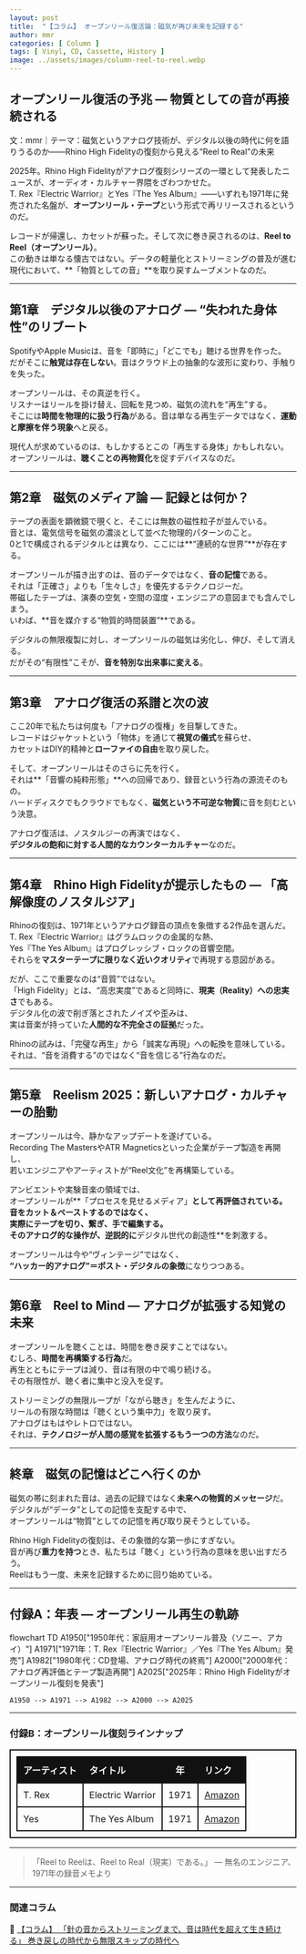 ```yaml
---
layout: post
title:  "【コラム】 オープンリール復活論：磁気が再び未来を記録する"
author: mmr
categories: [ Column ]
tags: [ Vinyl, CD, Cassette, History ]
image: ../assets/images/column-reel-to-reel.webp
---
```


## オープンリール復活の予兆 — 物質としての音が再接続される


文：mmr｜テーマ：磁気というアナログ技術が、デジタル以後の時代に何を語りうるのか——Rhino High Fidelityの復刻から見える“Reel to Real”の未来


2025年。Rhino High Fidelityがアナログ復刻シリーズの一環として発表したニュースが、オーディオ・カルチャー界隈をざわつかせた。  
T. Rex『Electric Warrior』とYes『The Yes Album』——いずれも1971年に発売された名盤が、**オープンリール・テープ**という形式で再リリースされるというのだ。

レコードが帰還し、カセットが蘇った。そして次に巻き戻されるのは、**Reel to Reel（オープンリール）**。  
この動きは単なる懐古ではない。データの軽量化とストリーミングの普及が進む現代において、**「物質としての音」**を取り戻すムーブメントなのだ。

---


<style type="text/css">
table, td, th {
border: 2px #111 solid;
width: auto;
padding: 10px; 
}
th {
background-color: #111;
color: #fff;
}
</style>


## 第1章　デジタル以後のアナログ — “失われた身体性”のリブート
SpotifyやApple Musicは、音を「即時に」「どこでも」聴ける世界を作った。  
だがそこに**触覚は存在しない**。音はクラウド上の抽象的な波形に変わり、手触りを失った。

オープンリールは、その真逆を行く。  
リスナーはリールを掛け替え、回転を見つめ、磁気の流れを“再生”する。  
そこには**時間を物理的に扱う行為**がある。音は単なる再生データではなく、**運動と摩擦を伴う現象**へと戻る。  

現代人が求めているのは、もしかするとこの「再生する身体」かもしれない。  
オープンリールは、**聴くことの再物質化**を促すデバイスなのだ。

---

## 第2章　磁気のメディア論 — 記録とは何か？
テープの表面を顕微鏡で覗くと、そこには無数の磁性粒子が並んでいる。  
音とは、電気信号を磁気の濃淡として並べた物理的パターンのこと。  
0と1で構成されるデジタルとは異なり、ここには**“連続的な世界”**が存在する。

オープンリールが描き出すのは、音のデータではなく、**音の記憶**である。  
それは「正確さ」よりも「生々しさ」を優先するテクノロジーだ。  
帯磁したテープは、演奏の空気・空間の湿度・エンジニアの意図までも含んでしまう。  
いわば、**音を媒介する“物質的時間装置”**である。

デジタルの無限複製に対し、オープンリールの磁気は劣化し、伸び、そして消える。  
だがその“有限性”こそが、**音を特別な出来事に変える**。

---

## 第3章　アナログ復活の系譜と次の波
ここ20年で私たちは何度も「アナログの復権」を目撃してきた。  
レコードはジャケットという「物体」を通じて**視覚の儀式**を蘇らせ、  
カセットはDIY的精神と**ローファイの自由**を取り戻した。

そして、オープンリールはそのさらに先を行く。  
それは**「音響の純粋形態」**への回帰であり、録音という行為の源流そのもの。  
ハードディスクでもクラウドでもなく、**磁気という不可逆な物質**に音を刻むという決意。

アナログ復活は、ノスタルジーの再演ではなく、  
**デジタルの飽和に対する人間的なカウンターカルチャー**なのだ。  

---

## 第4章　Rhino High Fidelityが提示したもの — 「高解像度のノスタルジア」
Rhinoの復刻は、1971年というアナログ録音の頂点を象徴する2作品を選んだ。  
T. Rex『Electric Warrior』はグラムロックの金属的な熱、  
Yes『The Yes Album』はプログレッシブ・ロックの音響空間。  
それらを**マスターテープに限りなく近いクオリティ**で再現する意図がある。

だが、ここで重要なのは“音質”ではない。  
「High Fidelity」とは、“高忠実度”であると同時に、**現実（Reality）への忠実さ**でもある。  
デジタル化の波で削ぎ落とされたノイズや歪みは、  
実は音楽が持っていた**人間的な不完全さの証拠**だった。  

Rhinoの試みは、「完璧な再生」から「誠実な再現」への転換を意味している。  
それは、“音を消費する”のではなく“音を信じる”行為なのだ。

---

## 第5章　Reelism 2025：新しいアナログ・カルチャーの胎動
オープンリールは今、静かなアップデートを遂げている。  
Recording The MastersやATR Magneticsといった企業がテープ製造を再開し、  
若いエンジニアやアーティストが“Reel文化”を再構築している。

アンビエントや実験音楽の領域では、  
オープンリールが**「プロセスを見せるメディア」**として再評価されている。  
音をカット＆ペーストするのではなく、  
実際にテープを切り、繋ぎ、手で編集する。  
そのアナログ的な操作が、逆説的に**デジタル世代の創造性**を刺激する。  

オープンリールは今や“ヴィンテージ”ではなく、  
**“ハッカー的アナログ”＝ポスト・デジタルの象徴**になりつつある。

---

## 第6章　Reel to Mind — アナログが拡張する知覚の未来
オープンリールを聴くことは、時間を巻き戻すことではない。  
むしろ、**時間を再構築する行為**だ。  
再生とともにテープは減り、音は有限の中で鳴り続ける。  
その有限性が、聴く者に集中と没入を促す。

ストリーミングの無限ループが「ながら聴き」を生んだように、  
リールの有限な時間は「聴くという集中力」を取り戻す。  
アナログはもはやレトロではない。  
それは、**テクノロジーが人間の感覚を拡張するもう一つの方法**なのだ。  

---

## 終章　磁気の記憶はどこへ行くのか
磁気の帯に刻まれた音は、過去の記録ではなく**未来への物質的メッセージ**だ。  
デジタルが“データ”としての記憶を支配する中で、  
オープンリールは“物質”としての記憶を再び取り戻そうとしている。  

Rhino High Fidelityの復刻は、その象徴的な第一歩にすぎない。  
音が再び**重力を持つ**とき、私たちは「聴く」という行為の意味を思い出すだろう。  
Reelはもう一度、未来を記録するために回り始めている。  

---

## 付録A：年表 — オープンリール再生の軌跡


<div class="mermaid">

flowchart TD
    A1950["1950年代：家庭用オープンリール普及（ソニー、アカイ）"]
    A1971["1971年：T. Rex『Electric Warrior』／Yes『The Yes Album』発売"]
    A1982["1980年代：CD登場、アナログ時代の終焉"]
    A2000["2000年代：アナログ再評価とテープ製造再開"]
    A2025["2025年：Rhino High Fidelityがオープンリール復刻を発表"]

    A1950 --> A1971 --> A1982 --> A2000 --> A2025

</div>

---

### 付録B：オープンリール復刻ラインナップ

| アーティスト | タイトル             |   年  | リンク                                           |
| :----- | :--------------- | :--: | :-------------------------------------------------- |
| T. Rex | Electric Warrior | 1971 | [Amazon](https://amzn.to/4nMX4Wg) |
| Yes    | The Yes Album    | 1971 | [Amazon](https://amzn.to/4mZJxt9) |

---

> 「Reel to Reelは、Reel to Real（現実）である。」
> — 無名のエンジニア、1971年の録音メモより

---


### 関連コラム

🔗 [【コラム】 「針の音からストリーミングまで、音は時代を超えて生き続ける」 巻き戻しの時代から無限スキップの時代へ](https://monumental-movement.jp/Column-Media-Types)
